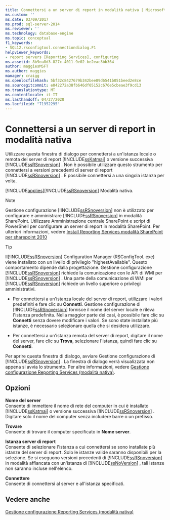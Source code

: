 ```yaml
---
title: Connettersi a un server di report in modalità nativa | Microsoft Docs
ms.custom: ''
ms.date: 03/09/2017
ms.prod: sql-server-2014
ms.reviewer: ''
ms.technology: database-engine
ms.topic: conceptual
f1_keywords:
- SQL12.rsconfigtool.connectiondialog.F1
helpviewer_keywords:
- report servers [Reporting Services], configuring
ms.assetid: 8b9ea8d3-827c-4011-9e02-be2eac3bb364
author: maggiesMSFT
ms.author: maggies
manager: craigg
ms.openlocfilehash: 5bf32c8427679b342bee89d6541b051beed2e8ce
ms.sourcegitcommit: e042272a38fb646df05152c676e5cbeae3f9cd13
ms.translationtype: MT
ms.contentlocale: it-IT
ms.lasthandoff: 04/27/2020
ms.locfileid: "71952295"
---
```

# <a name="connect-to-a-native-mode-report-server"></a>Connettersi a un server di report in modalità nativa
  Utilizzare questa finestra di dialogo per connettersi a un'istanza locale o remota del server di report [!INCLUDE[ssKatmai](../../includes/sskatmai-md.md)] o versione successiva [!INCLUDE[ssRSnoversion](../../includes/ssrsnoversion-md.md)] . Non è possibile utilizzare questo strumento per connettersi a versioni precedenti di server di report [!INCLUDE[ssRSnoversion](../../includes/ssrsnoversion-md.md)] . È possibile connettersi a una singola istanza per volta.  
  
 [!INCLUDE[applies](../../includes/applies-md.md)][!INCLUDE[ssRSnoversion](../../includes/ssrsnoversion-md.md)] Modalità nativa.  
  
> [!NOTE]  
>  Gestione configurazione [!INCLUDE[ssRSnoversion](../../includes/ssrsnoversion-md.md)] non è utilizzato per configurare e amministrare [!INCLUDE[ssRSnoversion](../../includes/ssrsnoversion-md.md)] in modalità SharePoint. Utilizzare Amministrazione centrale SharePoint e script di PowerShell per configurare un server di report in modalità SharePoint. Per ulteriori informazioni, vedere [Install Reporting Services modalità SharePoint per sharepoint 2010](../../../2014/sql-server/install/install-reporting-services-sharepoint-mode-for-sharepoint-2010.md)  
  
> [!TIP]  
>  Il[!INCLUDE[ssRSnoversion](../../includes/ssrsnoversion-md.md)] Configuration Manager (RSConfigTool. exe) viene installato con un livello di privilegio "highestAvailable". Questo comportamento dipende dalla progettazione. Gestione configurazione [!INCLUDE[ssRSnoversion](../../includes/ssrsnoversion-md.md)] richiede la comunicazione con le API di WMI per [!INCLUDE[ssRSnoversion](../../includes/ssrsnoversion-md.md)] . Una parte della comunicazione di WMI per [!INCLUDE[ssRSnoversion](../../includes/ssrsnoversion-md.md)] richiede un livello superiore o privilegi amministrativi.  
  
-   Per connettersi a un'istanza locale del server di report, utilizzare i valori predefiniti e fare clic su **Connetti**. Gestione configurazione di [!INCLUDE[ssRSnoversion](../../includes/ssrsnoversion-md.md)] fornisce il nome del server locale e rileva l'istanza predefinita. Nella maggior parte dei casi, è possibile fare clic su **Connetti** senza dovere modificare i valori. Se sono state installate più istanze, è necessario selezionare quella che si desidera utilizzare.  
  
-   Per connettersi a un'istanza remota del server di report, digitare il nome del server, fare clic su **Trova**, selezionare l'istanza, quindi fare clic su **Connetti**.  
  
 Per aprire questa finestra di dialogo, avviare Gestione configurazione di [!INCLUDE[ssRSnoversion](../../includes/ssrsnoversion-md.md)] . La finestra di dialogo verrà visualizzata non appena si avvia lo strumento. Per altre informazioni, vedere [Gestione configurazione Reporting Services &#40;modalità nativa&#41;](../../../2014/sql-server/install/reporting-services-configuration-manager-native-mode.md).  
  
## <a name="options"></a>Opzioni  
 **Nome del server**  
 Consente di immettere il nome di rete del computer in cui è installato [!INCLUDE[ssKatmai](../../includes/sskatmai-md.md)] o versione successiva [!INCLUDE[ssRSnoversion](../../includes/ssrsnoversion-md.md)] . Digitare solo il nome del computer senza includere barre o un prefisso.  
  
 **Trovare**  
 Consente di trovare il computer specificato in **Nome server**.  
  
 **Istanza server di report**  
 Consente di selezionare l'istanza a cui connettersi se sono installate più istanze del server di report. Solo le istanze valide saranno disponibili per la selezione. Se si eseguono versioni precedenti di [!INCLUDE[ssRSnoversion](../../includes/ssrsnoversion-md.md)] in modalità affiancata con un'istanza di [!INCLUDE[ssNoVersion](../../includes/ssnoversion-md.md)] , tali istanze non saranno incluse nell'elenco.  
  
 **Connettere**  
 Consente di connettersi al server e all'istanza specificati.  
  
## <a name="see-also"></a>Vedere anche  
 [Gestione configurazione Reporting Services &#40;modalità nativa&#41;](../../../2014/sql-server/install/reporting-services-configuration-manager-native-mode.md)  
  
  
